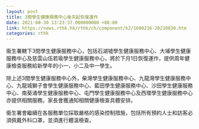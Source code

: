 ```yaml
---
layout: post
title: 3間學生健康服務中心後天起恢復運作
date: 2021-08-30 13:23:37.000000000 +08:00
link: https://news.rthk.hk/rthk/ch/component/k2/1608216-20210830.htm
categories: rthk
---
```


衞生署轄下3間學生健康服務中心，包括石湖墟學生健康服務中心、大埔學生健康服務中心及慈雲山伍若瑜學生健康服務中心，將於下月1日恢復運作，提供周年健康檢查服務給新學年的小一、小二及中一學生。

除上述3間學生健康服務中心外，柴灣學生健康服務中心、九龍灣學生健康服務中心、九龍城獅子會學生健康服務中心、藍田學生健康服務中心、沙田學生健康服務中心、南葵涌學生健康服務中心、屯門學生健康服務中心及西環學生健康服務中心亦提供相關服務。家長會獲通知相關健康檢查具體安排。

衞生署會繼續在各服務單位採取嚴格的感染控制措施，包括所有預約人士和訪客必須佩戴外科口罩，並須進行體溫檢查。
